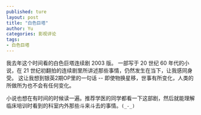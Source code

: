 ```yaml
---
published: ture
layout: post
title: "白色巨塔"
author: Yu
categories: 影视评论
tags:
- 白色巨塔 
---
```


我去年这个时间看的白色巨塔连续剧 2003 版。
一部写于 20 世纪 60 年代的小说，在 21 世纪初翻拍的连续剧里所讲述那些事情，仍然发生在当下，让我感同身受。
这让我想到银英2期OP里的一句话 -- 即使物换星移，世事有所变化，人类的所做所为也不会有任何变化。

小说也想在有时间的时候读一遍。推荐学医的同学都看一下这部剧，然后就能理解临床培训时看到的科室内外那些斗来斗去的事情。`(_-_)`
